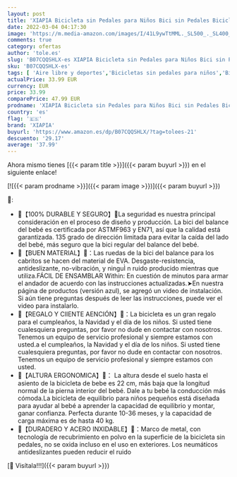 ```yaml
---
layout: post
title: 'XIAPIA Bicicleta sin Pedales para Niños Bici sin Pedales Bicicleta Bebe 1 Año Triciclos Bicicleta Equilibrio Infantil Triciclos sin Pedales de Regalo Favorito del Niño'
date: 2022-03-04 04:17:30
image: 'https://m.media-amazon.com/images/I/41L9ywTtMML._SL500_._SL400_.jpg'
comments: true
category: ofertas
author: 'tole.es'
slug: 'B07CQQSHLX-es XIAPIA Bicicleta sin Pedales para Niños Bici sin Pedales...'
sku: 'B07CQQSHLX-es'
tags: [ 'Aire libre y deportes','Bicicletas sin pedales para niños','Bicicletas, triciclos y correpasillos','Juguetes','Juguetes y juegos','bebe','xiapia', ]
actualPrice: 33.99 EUR
currency: EUR
price: 33.99
comparePrice: 47.99 EUR
prodname: 'XIAPIA Bicicleta sin Pedales para Niños Bici sin Pedales Bicicleta Bebe 1 Año Triciclos Bicicleta Equilibrio Infantil Triciclos sin Pedales de Regalo Favorito del Niño'
country: 'es'
flag: '🇪🇸'
brand: 'XIAPIA'
buyurl: 'https://www.amazon.es/dp/B07CQQSHLX/?tag=tolees-21'
descuento: '29.17'
average: '37.99'
---
```


Ahora mismo tienes [{{< param title >}}]({{< param buyurl >}}) en el siguiente enlace!

[![{{< param prodname >}}]({{< param image >}})]({{< param buyurl >}})

🔎:

- 👶【100% DURABLE Y SEGURO】👶La seguridad es nuestra principal consideración en el proceso de diseño y producción. La bici del balance del bebé es certificada por ASTMF963 y EN71, así que la calidad está garantizada. 135 grado de dirección limitada para evitar la caída del lado del bebé, más seguro que la bici regular del balance del bebé.
- 👶【BUEN MATERIAL】👶：Las ruedas de la bici del balance para los cabritos se hacen del material de EVA. Desgaste-resistencia, antideslizante, no-vibración, y ninguÌ n ruido producido mientras que utiliza.FÁCIL DE ENSAMBLAR Within: En cuestión de minutos para armar el andador de acuerdo con las instrucciones actualizadas.➤En nuestra página de productos (versión azul), se agregó un video de instalación. Si aún tiene preguntas después de leer las instrucciones, puede ver el video para instalarlo.
- 👶【REGALO Y ClIENTE AENCIÓN】👶：La bicicleta es un gran regalo para el cumpleaños, la Navidad y el día de los niños. Si usted tiene cualesquiera preguntas, por favor no dude en contactar con nosotros. Tenemos un equipo de servicio profesional y siempre estamos con usted.a el cumpleaños, la Navidad y el día de los niños. Si usted tiene cualesquiera preguntas, por favor no dude en contactar con nosotros. Tenemos un equipo de servicio profesional y siempre estamos con usted.
- 👶【ALTURA ERGONOMICA】👶： La altura desde el suelo hasta el asiento de la bicicleta de bebe es 22 cm, más baja que la longitud normal de la pierna interior del bebé. Dale a tu bebé la conducción más cómoda.La bicicleta de equilibrio para niños pequeños está diseñada para ayudar al bebé a aprender la capacidad de equilibrio y montar, ganar confianza. Perfecta durante 10-36 meses, y la capacidad de carga máxima es de hasta 40 kg.
- 👶【DURADERO Y ACERO INXIDABLE】👶：Marco de metal, con tecnología de recubrimiento en polvo en la superficie de la bicicleta sin pedales, no se oxida incluso en el uso en exteriores. Los neumáticos antideslizantes pueden reducir el ruido

[🛒 Visítala!!!]({{< param buyurl >}})
